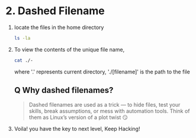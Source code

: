 # 2. Dashed Filename

1. locate the files in the home directory
   ```bash
   ls -la
   ```
2. To view the contents of the unique file name,
   ```bash
   cat ./-
   ```
   where '.' represents current directory, './[filename]' is the path to the file

    ## Q Why dashed filenames?
   >Dashed filenames are used as a trick — to hide files, test your skills, break assumptions, or mess with automation tools. Think of them as Linux’s version of a plot twist 😏

3. Voila! you have the key to next level, Keep Hacking!

